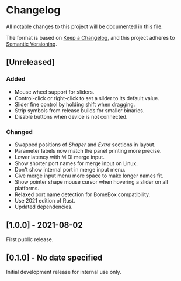 # Changelog

All notable changes to this project will be documented in this file.

The format is based on [Keep a Changelog](https://keepachangelog.com/en/1.0.0/),
and this project adheres to [Semantic Versioning](https://semver.org/spec/v2.0.0.html).

## [Unreleased]

### Added

- Mouse wheel support for sliders.
- Control-click or right-click to set a slider to its default value.
- Slider fine control by holding shift when dragging.
- Strip symbols from release builds for smaller binaries.
- Disable buttons when device is not connected.

### Changed

- Swapped positions of *Shaper* and *Extra* sections in layout.
- Parameter labels now match the panel printing more precise.
- Lower latency with MIDI merge input.
- Show shorter port names for merge input on Linux.
- Don't show internal port in merge input menu.
- Give merge input menu more space to make longer names fit.
- Show pointer shape mouse cursor when hovering a slider on all platforms.
- Relaxed port name detection for BomeBox compatibility.
- Use 2021 edition of Rust.
- Updated dependencies.

## [1.0.0] - 2021-08-02

First public release.

## [0.1.0] - No date specified

Initial development release for internal use only.
